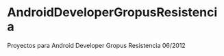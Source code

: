 AndroidDeveloperGropusResistencia
=================================

Proyectos para Android Developer Gropus Resistencia 06/2012